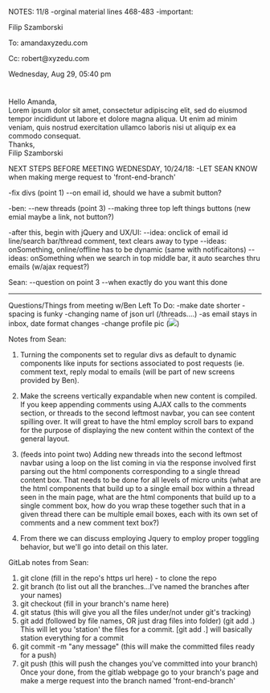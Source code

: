 NOTES: 11/8
-orginal material lines 468-483
-important:
<p id="email_from" class="text-3">Filip Szamborski</p>

<p id= email_to class="text-4">To: amandaxyzedu.com</p>
<p id= email_cc class="text-5">Cc: robert@xyzedu.com</p>

<p id="email_date" class="text-6">Wednesday, Aug 29, 05:40 pm</p>

<div class="arrow">
  <img class="next-arrow" src="images/next_arrow.png" alt="" width="7" height="10">
</div>

<p id= email_text class="text-7"><span class="text-style">Hello Amanda,</span><br><span class="text-style-2">Lorem ipsum dolor sit amet, consectetur adipiscing elit, sed do eiusmod tempor incididunt ut labore </span><span class="text-style">et dolore magna aliqua. Ut enim ad minim veniam, quis nostrud exercitation ullamco laboris nisi ut aliquip ex ea commodo consequat.</span><br><span class="text-style-2">Thanks,</span><br><span class="text-style">Filip Szamborski</span></p>



NEXT STEPS BEFORE MEETING WEDNESDAY, 10/24/18:
-LET SEAN KNOW when making merge request to 'front-end-branch'

-fix divs (point 1)
--on email id, should we have a submit button?

-ben:
--new threads (point 3)
--making three top left things buttons (new emial maybe a link, not button?)

-after this, begin with jQuery and UX/UI:
--idea: onclick of email id line/search bar/thread comment, text clears away to type
--ideas: onSomething, online/offline has to be dynamic (same with notificaitons)
--ideas: onSomething when we search in top middle bar, it auto searches thru emails (w/ajax request?)

Sean:
--question on point 3
--when exactly do you want this done

--------------------------------------------------------------------------------------------

Questions/Things from meeting w/Ben Left To Do:
-make date shorter
-spacing is funky
-changing name of json url (/threads....)
-as email stays in inbox, date format changes
-change profile pic (<img src='photo'/>)


Notes from Sean:
1. Turning the components set to regular divs as default to dynamic components like inputs for sections associated to post requests (ie. comment text, reply modal to emails (will be part of new screens provided by Ben).

2. Make the screens vertically expandable when new content is compiled. If you keep appending comments using AJAX calls to the comments section, or threads to the second leftmost navbar, you can see content spilling over. It will great to have the html employ scroll bars to expand for the purpose of displaying the new content within the context of the general layout.

3. (feeds into point two) Adding new threads into the second leftmost navbar using a loop on the list coming in via the response involved first parsing out the html components corresponding to a single thread content box. That needs to be done for all levels of micro units (what are the html components that build up to a single email box within a thread seen in the main page, what are the html components that build up to a single comment box, how do you wrap these together such that in a given thread there can be multiple email boxes, each with its own set of comments and a new comment text box?)

4. From there we can discuss employing Jquery to employ proper toggling behavior, but we'll go into detail on this later.

GitLab notes from Sean:
1. git clone (fill in the repo's https url here) - to clone the repo
2. git branch (to list out all the branches...I've named the branches after your names)
3. git checkout (fill in your branch's name here)
4. git status (this will give you all the files under/not under git's tracking)
5. git add (followed by file names, OR just drag files into folder) (git add .)
This will let you 'station' the files for a commit. [git add .] will basically station everything for a commit
6. git commit -m "any message" (this will make the committed files ready for a push)
7. git push (this will push the changes you've committed into your branch)
Once your done, from the gitlab webpage go to your branch's page and make a merge request into the branch named 'front-end-branch'
